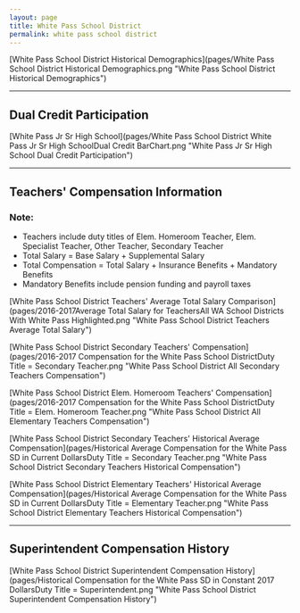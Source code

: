 ```yaml
---
layout: page
title: White Pass School District
permalink: white pass school district
---
```



[White Pass School District Historical Demographics](pages/White Pass School District Historical Demographics.png "White Pass School District Historical Demographics")

___

## Dual Credit Participation

[White Pass Jr Sr High School](pages/White Pass School District White Pass Jr Sr High SchoolDual Credit BarChart.png "White Pass Jr Sr High School Dual Credit Participation")


___

## Teachers' Compensation Information
### Note:
- Teachers include duty titles of Elem. Homeroom Teacher, Elem. Specialist Teacher, Other Teacher, Secondary Teacher
- Total Salary = Base Salary + Supplemental Salary
- Total Compensation = Total Salary + Insurance Benefits + Mandatory Benefits
- Mandatory Benefits include pension funding and payroll taxes

[White Pass School District Teachers' Average Total Salary Comparison](pages/2016-2017Average Total Salary for TeachersAll WA School Districts With White Pass Highlighted.png "White Pass School District Teachers Average Total Salary")

[White Pass School District Secondary Teachers' Compensation](pages/2016-2017 Compensation for the White Pass School DistrictDuty Title = Secondary Teacher.png "White Pass School District All Secondary Teachers Compensation")

[White Pass School District Elem. Homeroom Teachers' Compensation](pages/2016-2017 Compensation for the White Pass School DistrictDuty Title = Elem. Homeroom Teacher.png "White Pass School District All Elementary Teachers Compensation")

[White Pass School District Secondary Teachers' Historical Average Compensation](pages/Historical Average Compensation for the White Pass SD in Current DollarsDuty Title = Secondary Teacher.png "White Pass School District Secondary Teachers Historical Compensation")

[White Pass School District Elementary Teachers' Historical Average Compensation](pages/Historical Average Compensation for the White Pass SD in Current DollarsDuty Title = Elementary Teacher.png "White Pass School District Elementary Teachers Historical Compensation")


___

## Superintendent Compensation History

[White Pass School District Superintendent Compensation History](pages/Historical Compensation for the White Pass SD in Constant 2017 DollarsDuty Title = Superintendent.png "White Pass School District Superintendent Compensation History")

